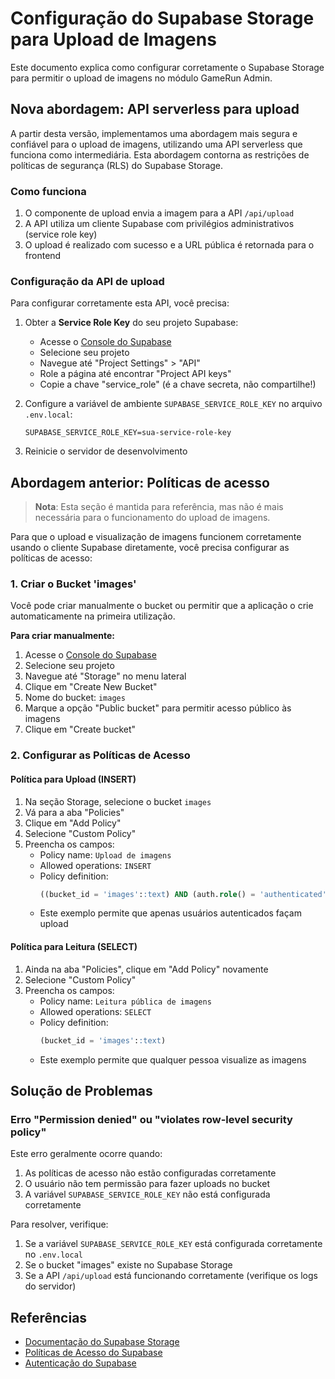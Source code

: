 # Configuração do Supabase Storage para Upload de Imagens

Este documento explica como configurar corretamente o Supabase Storage para permitir o upload de imagens no módulo GameRun Admin.

## Nova abordagem: API serverless para upload

A partir desta versão, implementamos uma abordagem mais segura e confiável para o upload de imagens, utilizando uma API serverless que funciona como intermediária. Esta abordagem contorna as restrições de políticas de segurança (RLS) do Supabase Storage.

### Como funciona

1. O componente de upload envia a imagem para a API `/api/upload`
2. A API utiliza um cliente Supabase com privilégios administrativos (service role key)
3. O upload é realizado com sucesso e a URL pública é retornada para o frontend

### Configuração da API de upload

Para configurar corretamente esta API, você precisa:

1. Obter a **Service Role Key** do seu projeto Supabase:
   - Acesse o [Console do Supabase](https://app.supabase.io)
   - Selecione seu projeto
   - Navegue até "Project Settings" > "API"
   - Role a página até encontrar "Project API keys"
   - Copie a chave "service_role" (é a chave secreta, não compartilhe!)

2. Configure a variável de ambiente `SUPABASE_SERVICE_ROLE_KEY` no arquivo `.env.local`:
   ```
   SUPABASE_SERVICE_ROLE_KEY=sua-service-role-key
   ```

3. Reinicie o servidor de desenvolvimento

## Abordagem anterior: Políticas de acesso

> **Nota**: Esta seção é mantida para referência, mas não é mais necessária para o funcionamento do upload de imagens.

Para que o upload e visualização de imagens funcionem corretamente usando o cliente Supabase diretamente, você precisa configurar as políticas de acesso:

### 1. Criar o Bucket 'images'

Você pode criar manualmente o bucket ou permitir que a aplicação o crie automaticamente na primeira utilização.

**Para criar manualmente:**

1. Acesse o [Console do Supabase](https://app.supabase.io)
2. Selecione seu projeto
3. Navegue até "Storage" no menu lateral
4. Clique em "Create New Bucket"
5. Nome do bucket: `images`
6. Marque a opção "Public bucket" para permitir acesso público às imagens
7. Clique em "Create bucket"

### 2. Configurar as Políticas de Acesso

#### Política para Upload (INSERT)

1. Na seção Storage, selecione o bucket `images`
2. Vá para a aba "Policies"
3. Clique em "Add Policy"
4. Selecione "Custom Policy"
5. Preencha os campos:
   - Policy name: `Upload de imagens`
   - Allowed operations: `INSERT`
   - Policy definition: 
     ```sql
     ((bucket_id = 'images'::text) AND (auth.role() = 'authenticated'::text))
     ```
   - Este exemplo permite que apenas usuários autenticados façam upload

#### Política para Leitura (SELECT)

1. Ainda na aba "Policies", clique em "Add Policy" novamente
2. Selecione "Custom Policy"
3. Preencha os campos:
   - Policy name: `Leitura pública de imagens`
   - Allowed operations: `SELECT`
   - Policy definition: 
     ```sql
     (bucket_id = 'images'::text)
     ```
   - Este exemplo permite que qualquer pessoa visualize as imagens

## Solução de Problemas

### Erro "Permission denied" ou "violates row-level security policy"

Este erro geralmente ocorre quando:

1. As políticas de acesso não estão configuradas corretamente
2. O usuário não tem permissão para fazer uploads no bucket
3. A variável `SUPABASE_SERVICE_ROLE_KEY` não está configurada corretamente

Para resolver, verifique:

1. Se a variável `SUPABASE_SERVICE_ROLE_KEY` está configurada corretamente no `.env.local`
2. Se o bucket "images" existe no Supabase Storage
3. Se a API `/api/upload` está funcionando corretamente (verifique os logs do servidor)

## Referências

- [Documentação do Supabase Storage](https://supabase.com/docs/guides/storage)
- [Políticas de Acesso do Supabase](https://supabase.com/docs/guides/storage/security)
- [Autenticação do Supabase](https://supabase.com/docs/guides/auth) 